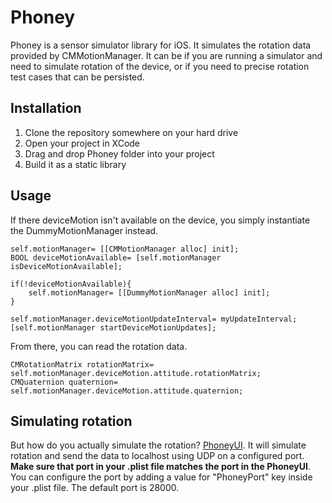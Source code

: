 Phoney
======

Phoney is a sensor simulator library for iOS. It simulates the rotation data provided by CMMotionManager. It can be if you are running a simulator and need to simulate rotation of the device, or if you need to precise rotation test cases that can be persisted.

Installation
-------------
1. Clone the repository somewhere on your hard drive
2. Open your project in XCode 
3. Drag and drop Phoney folder into your project
4. Build it as a static library

Usage
--------------

If there deviceMotion isn't available on the device, you simply instantiate the DummyMotionManager instead. 

```
self.motionManager= [[CMMotionManager alloc] init];
BOOL deviceMotionAvailable= [self.motionManager isDeviceMotionAvailable];

if(!deviceMotionAvailable){
    self.motionManager= [[DummyMotionManager alloc] init];
}

self.motionManager.deviceMotionUpdateInterval= myUpdateInterval;
[self.motionManager startDeviceMotionUpdates];
```

From there, you can read the rotation data.

```
CMRotationMatrix rotationMatrix= self.motionManager.deviceMotion.attitude.rotationMatrix;
CMQuaternion quaternion= self.motionManager.deviceMotion.attitude.quaternion;
```

Simulating rotation
--------------

But how do you actually simulate the rotation? [PhoneyUI](https://github.com/nmarkovic04/PhoneyUI). It will simulate rotation and send the data to localhost using UDP on a configured port. <b>Make sure that port in your .plist file matches the port in the PhoneyUI</b>. You can configure the port by adding a value for "PhoneyPort" key inside your .plist file. The default port is 28000.

